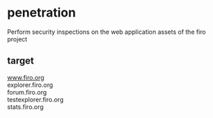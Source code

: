 # penetration
Perform security inspections on the web application assets of the firo project

## target
www.firo.org <br>
explorer.firo.org <br>
forum.firo.org <br>
testexplorer.firo.org <br>
stats.firo.org <br>
